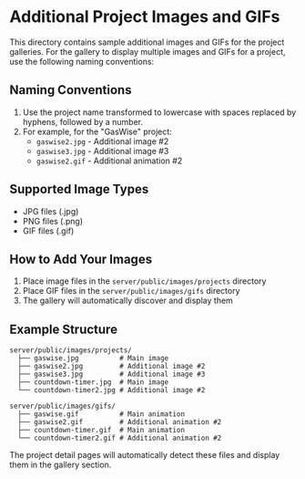 # Additional Project Images and GIFs

This directory contains sample additional images and GIFs for the project galleries. For the gallery to display multiple images and GIFs for a project, use the following naming conventions:

## Naming Conventions

1. Use the project name transformed to lowercase with spaces replaced by hyphens, followed by a number.
2. For example, for the "GasWise" project:
   - `gaswise2.jpg` - Additional image #2
   - `gaswise3.jpg` - Additional image #3
   - `gaswise2.gif` - Additional animation #2

## Supported Image Types

- JPG files (.jpg)
- PNG files (.png)
- GIF files (.gif)

## How to Add Your Images

1. Place image files in the `server/public/images/projects` directory
2. Place GIF files in the `server/public/images/gifs` directory
3. The gallery will automatically discover and display them

## Example Structure

```
server/public/images/projects/
  ├── gaswise.jpg          # Main image
  ├── gaswise2.jpg         # Additional image #2
  ├── gaswise3.jpg         # Additional image #3
  ├── countdown-timer.jpg  # Main image
  └── countdown-timer2.jpg # Additional image #2

server/public/images/gifs/
  ├── gaswise.gif          # Main animation
  ├── gaswise2.gif         # Additional animation #2
  ├── countdown-timer.gif  # Main animation
  └── countdown-timer2.gif # Additional animation #2
```

The project detail pages will automatically detect these files and display them in the gallery section. 